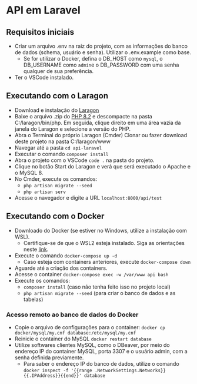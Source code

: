 # API em Laravel

## Requisitos iniciais
 - Criar um arquivo .env na raiz do projeto, com as informações do banco de dados (schema, usuário e senha). Utilizar o .env.example como base.
    - Se for utilizar o Docker, defina o DB_HOST como `mysql`, o DB_USERNAME como `admin`e o DB_PASSWORD com uma senha qualquer de sua preferência.
 - Ter o VSCode instalado.

## Executando com o Laragon
 - Download e instalação do [Laragon](https://laragon.org/download/index.html)
 - Baixe o arquivo .zip do [PHP 8.2](https://windows.php.net/download#php-8.2) e descompacte na pasta C:/laragon/bin/php. Em seguida, clique direito em uma área vazia da janela do Laragon e selecione a versão do PHP.
 - Abra o Terminal do próprio Laragon (Cmder) Clonar ou fazer download deste projeto na pasta C:/laragon/www
 - Navegar até a pasta `cd api-laravel`
 - Executar o comando `composer install`
 - Abra o projeto com o VSCode `code .` na pasta do projeto.
 - Clique no botão Start do Laragon e verá que será executado o Apache e o MySQL 8.
 - No Cmder, execute os comandos:
    - `php artisan migrate --seed`
    - `php artisan serv` 
 - Acesse o navegador e digite a URL `localhost:8000/api/test` 

## Executando com o Docker
 - Downloado do Docker (se estiver no Windows, utilize a instalação com WSL).
   - Certifique-se de que o WSL2 esteja instalado. Siga as orientações neste [link](https://docs.microsoft.com/windows/wsl/wsl2-kernel).
 - Execute o comando `docker-compose up -d`
   - Caso esteja com containers anteriores, execute `docker-compose down`
 - Aguarde até a criação dos containers.
 - Acesse o container `docker-compose exec -w /var/www api bash`
 - Execute os comandos:
    - `composer install` (caso não tenha feito isso no projeto local)
    - `php artisan migrate --seed` (para criar o banco de dados e as tabelas)

### Acesso remoto ao banco de dados do Docker
 - Copie o arquivo de configurações para o container: `docker cp docker/mysql/my.cnf database:/etc/mysql/my.cnf` 
 - Reinicie o container do MySQL `docker restart database`
 - Utilize softwares clientes MySQL, como o DBeaver, por meio do endereço IP do container MySQL, porta 3307 e o usuário admin, com a senha definida previamente.
   - Para saber o endereço IP do banco de dados, utilize o comando `docker inspect -f '{{range .NetworkSettings.Networks}}{{.IPAddress}}{{end}}' database`
